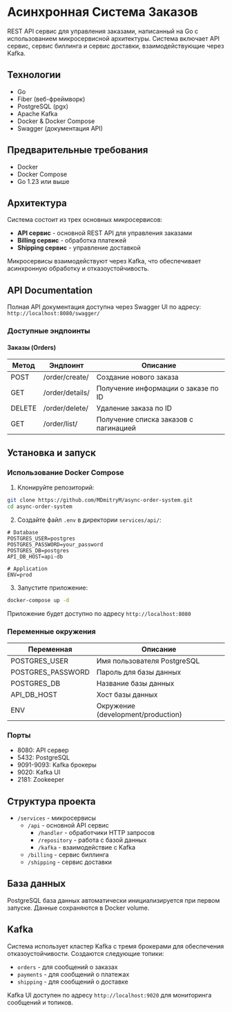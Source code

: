 # Асинхронная Система Заказов

REST API сервис для управления заказами, написанный на Go с использованием микросервисной архитектуры. Система включает API сервис, сервис биллинга и сервис доставки, взаимодействующие через Kafka.

## Технологии

- Go
- Fiber (веб-фреймворк)
- PostgreSQL (pgx)
- Apache Kafka
- Docker & Docker Compose
- Swagger (документация API)

## Предварительные требования

- Docker
- Docker Compose
- Go 1.23 или выше

## Архитектура

Система состоит из трех основных микросервисов:
- **API сервис** - основной REST API для управления заказами
- **Billing сервис** - обработка платежей
- **Shipping сервис** - управление доставкой

Микросервисы взаимодействуют через Kafka, что обеспечивает асинхронную обработку и отказоустойчивость.

## API Documentation

Полная API документация доступна через Swagger UI по адресу: `http://localhost:8080/swagger/`

### Доступные эндпоинты

#### Заказы (Orders)

| Метод | Эндпоинт      | Описание                    |
|-------|---------------|----------------------------|
| POST  | /order/create/ | Создание нового заказа     |
| GET   | /order/details/ | Получение информации о заказе по ID |
| DELETE| /order/delete/ | Удаление заказа по ID      |
| GET   | /order/list/   | Получение списка заказов с пагинацией |

## Установка и запуск

### Использование Docker Compose

1. Клонируйте репозиторий:
```bash
git clone https://github.com/MDmitryM/async-order-system.git
cd async-order-system
```

2. Создайте файл `.env` в директории `services/api/`:
```env
# Database
POSTGRES_USER=postgres
POSTGRES_PASSWORD=your_password
POSTGRES_DB=postgres
API_DB_HOST=api-db

# Application
ENV=prod
```

3. Запустите приложение:
```bash
docker-compose up -d
```

Приложение будет доступно по адресу `http://localhost:8080`

### Переменные окружения

| Переменная    | Описание                           |
|---------------|------------------------------------|
| POSTGRES_USER | Имя пользователя PostgreSQL        |
| POSTGRES_PASSWORD | Пароль для базы данных         |
| POSTGRES_DB   | Название базы данных               |
| API_DB_HOST   | Хост базы данных                   |
| ENV           | Окружение (development/production) |

### Порты

- 8080: API сервер
- 5432: PostgreSQL
- 9091-9093: Kafka брокеры
- 9020: Kafka UI
- 2181: Zookeeper

## Структура проекта

- `/services` - микросервисы
  - `/api` - основной API сервис
    - `/handler` - обработчики HTTP запросов
    - `/repository` - работа с базой данных
    - `/kafka` - взаимодействие с Kafka
  - `/billing` - сервис биллинга
  - `/shipping` - сервис доставки

## База данных

PostgreSQL база данных автоматически инициализируется при первом запуске. Данные сохраняются в Docker volume.

## Kafka

Система использует кластер Kafka с тремя брокерами для обеспечения отказоустойчивости. Создаются следующие топики:
- `orders` - для сообщений о заказах
- `payments` - для сообщений о платежах
- `shipping` - для сообщений о доставке

Kafka UI доступен по адресу `http://localhost:9020` для мониторинга сообщений и топиков.
